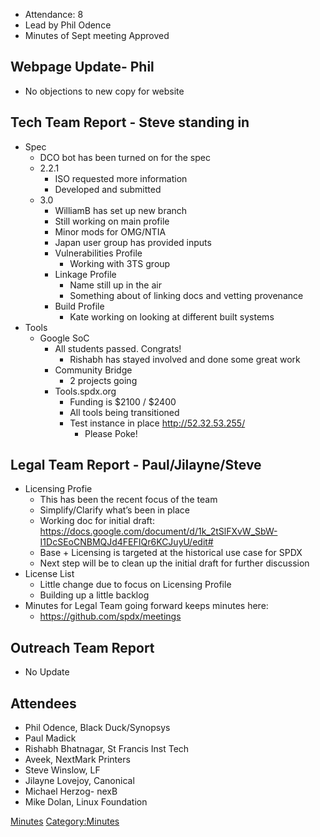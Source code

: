   - Attendance: 8
  - Lead by Phil Odence
  - Minutes of Sept meeting Approved

## Webpage Update- Phil

  - No objections to new copy for website

## Tech Team Report - Steve standing in

  - Spec
      - DCO bot has been turned on for the spec
      - 2.2.1
          - ISO requested more information
          - Developed and submitted
      - 3.0
          - WilliamB has set up new branch
          - Still working on main profile
          - Minor mods for OMG/NTIA
          - Japan user group has provided inputs
          - Vulnerabilities Profile
              - Working with 3TS group
          - Linkage Profile
              - Name still up in the air
              - Something about of linking docs and vetting provenance
          - Build Profile
              - Kate working on looking at different built systems
  - Tools
      - Google SoC
          - All students passed. Congrats\!
              - Rishabh has stayed involved and done some great work
          - Community Bridge
              - 2 projects going
          - Tools.spdx.org
              - Funding is $2100 / $2400
              - All tools being transitioned
              - Test instance in place <http://52.32.53.255/>
                  - Please Poke\!

## Legal Team Report - Paul/Jilayne/Steve

  - Licensing Profie
      - This has been the recent focus of the team
      - Simplify/Clarify what’s been in place
      - Working doc for initial draft:
        <https://docs.google.com/document/d/1k_2tSlFXvW_SbW-I1DcSEoCNBMQJd4FEFIQr6KCJuyU/edit#>
      - Base + Licensing is targeted at the historical use case for SPDX
      - Next step will be to clean up the initial draft for further
        discussion
  - License List
      - Little change due to focus on Licensing Profile
      - Building up a little backlog
  - Minutes for Legal Team going forward keeps minutes here:
      - <https://github.com/spdx/meetings>

## Outreach Team Report

  - No Update

## Attendees

  - Phil Odence, Black Duck/Synopsys
  - Paul Madick
  - Rishabh Bhatnagar, St Francis Inst Tech
  - Aveek, NextMark Printers
  - Steve Winslow, LF
  - Jilayne Lovejoy, Canonical
  - Michael Herzog- nexB
  - Mike Dolan, Linux Foundation

[Minutes](Category:General "wikilink")
[Category:Minutes](Category:Minutes "wikilink")
